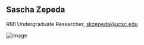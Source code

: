 ## Sascha Zepeda  
RMI Undergraduate Researcher, skzepeda@ucsc.edu  

![image](https://user-images.githubusercontent.com/10063921/132963267-661471bb-c58a-476d-a175-4763d7ac593a.png)
